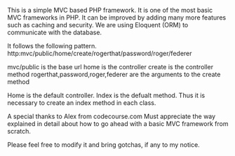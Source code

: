 This is a simple MVC based PHP framework.
It is one of the most basic MVC frameworks in PHP. It can be improved by adding many more features such as caching and security.
We are using Eloquent (ORM) to communicate with the database.

It follows the following pattern.
http:mvc/public/home/create/rogerthat/password/roger/federer

mvc/public is the base url
home is the controller
create is the controller method
rogerthat,password,roger,federer are the arguments to the create method

Home is the default controller.
Index is the defualt method. Thus it is necessary to create an index method in each class.

A special thanks to Alex from codecourse.com
Must appreciate the way explained in detail about how to go ahead with a basic MVC framework from scratch.

Please feel free to modify it and bring gotchas, if any to my notice.